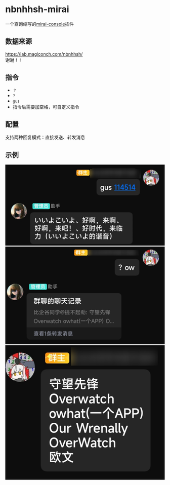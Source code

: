 # nbnhhsh-mirai
一个查询缩写的[mirai-console](https://github.com/mamoe/mirai)插件
## 数据来源
https://lab.magiconch.com/nbnhhsh/  
谢谢！！
## 指令
- `？`
- `?`
- `gus`  
- 指令后需要加空格，可自定义指令  
## 配置
支持两种回复模式：直接发送、转发消息

## 示例
![1](https://github.com/Shennoter/nbnhhsh-mirai/blob/master/pic/1.jpg)
![2](https://github.com/Shennoter/nbnhhsh-mirai/blob/master/pic/2.jpg)
![3](https://github.com/Shennoter/nbnhhsh-mirai/blob/master/pic/3.jpg)
